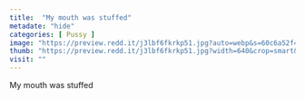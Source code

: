 ```yaml
---
title:  "My mouth was stuffed"
metadate: "hide"
categories: [ Pussy ]
image: "https://preview.redd.it/j3lbf6fkrkp51.jpg?auto=webp&s=60c6a52f4b1c9b997d83d03b99ad8412a2ae7788"
thumb: "https://preview.redd.it/j3lbf6fkrkp51.jpg?width=640&crop=smart&auto=webp&s=23ef994ac7d34933ac3e0626a32b99fa79c613f2"
visit: ""
---
```

My mouth was stuffed
